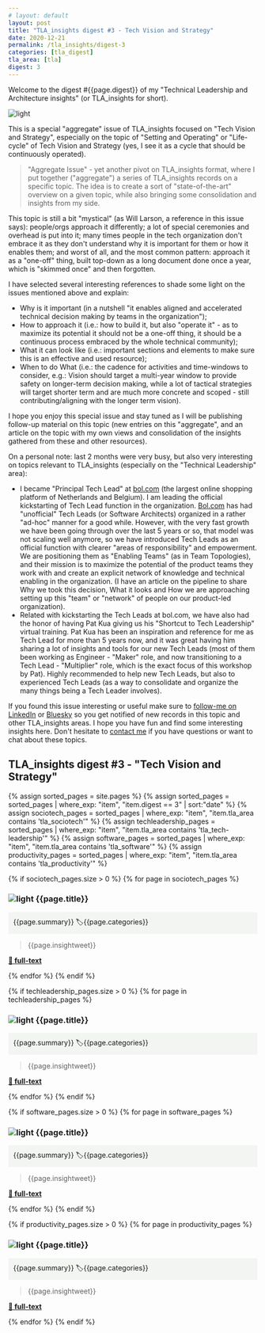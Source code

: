 ```yaml
---
# layout: default
layout: post
title: "TLA_insights digest #3 - Tech Vision and Strategy"
date: 2020-12-21
permalink: /tla_insights/digest-3
categories: [tla_digest]
tla_area: [tla]
digest: 3
---
```


Welcome to the digest #{{page.digest}} of my "Technical Leadership and Architecture insights" (or TLA_insights for short).

![light](/assets/tla_insights-text.png)

This is a special "aggregate" issue of TLA_insights focused on "Tech Vision and Strategy", especially on the topic of "Setting and Operating" or "Life-cycle" of Tech Vision and Strategy (yes, I see it as a cycle that should be continuously operated).

> "Aggregate Issue" - yet another pivot on TLA_insights format, where I put together ("aggregate") a series of TLA_insights records on a specific topic. The idea is to create a sort of "state-of-the-art" overview on a given topic, while also bringing some consolidation and insights from my side.

This topic is still a bit "mystical" (as Will Larson, a reference in this issue says): people/orgs approach it differently; a lot of special ceremonies and overhead is put into it; many times people in the tech organization don't embrace it as they don't understand why it is important for them or how it enables them; and worst of all, and the most common pattern: approach it as a "one-off" thing, built top-down as a long document done once a year, which is "skimmed once" and then forgotten.

I have selected several interesting references to shade some light on the issues mentioned above and explain:

- Why is it important (in a nutshell "it enables aligned and accelerated technical decision making by teams in the organization");
- How to approach it (i.e.: how to build it, but also "operate it" - as to maximize its potential it should not be a one-off thing, it should be a continuous process embraced by the whole technical community);
- What it can look like (i.e.: important sections and elements to make sure this is an effective and used resource);
- When to do What (i.e.: the cadence for activities and time-windows to consider, e.g.: Vision should target a multi-year window to provide safety on longer-term decision making, while a lot of tactical strategies will target shorter term and are much more concrete and scoped - still contributing/aligning with the longer term vision).

I hope you enjoy this special issue and stay tuned as I will be publishing follow-up material on this topic (new entries on this "aggregate", and an article on the topic with my own views and consolidation of the insights gathered from these and other resources).

On a personal note: last 2 months were very busy, but also very interesting on topics relevant to TLA_insights (especially on the "Technical Leadership" area):

- I became "Principal Tech Lead" at [bol.com](http://bol.com) (the largest online shopping platform of Netherlands and Belgium). I am leading the official kickstarting of Tech Lead function in the organization. [Bol.com](http://bol.com) has had "unofficial" Tech Leads (or Software Architects) organized in a rather "ad-hoc" manner for a good while. However, with the very fast growth we have been going through over the last 5 years or so, that model was not scaling well anymore, so we have introduced Tech Leads as an official function with clearer "areas of responsibility" and empowerment. We are positioning them as "Enabling Teams" (as in Team Topologies), and their mission is to maximize the potential of the product teams they work with and create an explicit network of knowledge and technical enabling in the organization. (I have an article on the pipeline to share Why we took this decision, What it looks and How we are approaching setting up this "team" or "network" of people on our product-led organization).
- Related with kickstarting the Tech Leads at bol.com, we have also had the honor of having Pat Kua giving us his "Shortcut to Tech Leadership" virtual training. Pat Kua has been an inspiration and reference for me as Tech Lead for more than 5 years now, and it was great having him sharing a lot of insights and tools for our new Tech Leads (most of them been working as Engineer - "Maker" role, and now transitioning to a Tech Lead - "Multiplier" role, which is the exact focus of this workshop by Pat). Highly recommended to help new Tech Leads, but also to experienced Tech Leads (as a way to consolidate and organize the many things being a Tech Leader involves).

If you found this issue interesting or useful make sure to [follow-me on LinkedIn](https://www.linkedin.com/in/emgsilva) or [Bluesky](https://bsky.app/profile/esilva.net) so you get notified of new records in this topic and other TLA_insights areas. I hope you have fun and find some interesting insights here. Don't hesitate to [contact me](mailto:emgsilva@gmail.com) if you have questions or want to chat about these topics.

## <b>TLA_insights digest #3 - "Tech Vision and Strategy"</b>

 {% assign sorted_pages = site.pages %}
 {% assign sorted_pages = sorted_pages | where_exp: "item", "item.digest == 3" | sort:"date" %}
 {% assign sociotech_pages = sorted_pages | where_exp: "item", "item.tla_area contains 'tla_sociotech'" %}
 {% assign techleadership_pages = sorted_pages | where_exp: "item", "item.tla_area contains 'tla_tech-leadership'" %}
 {% assign software_pages = sorted_pages | where_exp: "item", "item.tla_area contains 'tla_software'" %}
 {% assign productivity_pages = sorted_pages | where_exp: "item", "item.tla_area contains 'tla_productivity'" %}

{% if sociotech_pages.size > 0 %}
{% for page in sociotech_pages %}
### ![light](/assets/light-bulb.png) {{page.title}}<br>
<div style="background-color: #f3f5f2 ; padding: 10px; border: 0px">
{{page.summary}} <span class="post-meta" > 🏷{{page.categories}}</span>
</div>

> {{page.insightweet}}

<b><a href="{{ site.baseurl }}{{ page.url }}"> 🔗 full-text </a></b>

{% endfor %}
{% endif %}

{% if techleadership_pages.size > 0 %}
{% for page in techleadership_pages %}
### ![light](/assets/light-bulb.png) {{page.title}}<br>
<div style="background-color: #f3f5f2 ; padding: 10px; border: 0px">
{{page.summary}}  <span class="post-meta" > 🏷{{page.categories}}</span>
</div>

> {{page.insightweet}}

<b><a href="{{ site.baseurl }}{{ page.url }}"> 🔗 full-text </a></b>

{% endfor %}
{% endif %}

{% if software_pages.size > 0 %}
{% for page in software_pages %}
### ![light](/assets/light-bulb.png) {{page.title}}<br>
<div style="background-color: #f3f5f2 ; padding: 10px; border: 0px">
{{page.summary}} <span class="post-meta" > 🏷{{page.categories}}</span>
</div>

> {{page.insightweet}}

<b><a href="{{ site.baseurl }}{{ page.url }}"> 🔗 full-text </a></b>

{% endfor %}
{% endif %}

{% if productivity_pages.size > 0 %}
{% for page in productivity_pages %}
### ![light](/assets/light-bulb.png) {{page.title}}<br>
<div style="background-color: #f3f5f2 ; padding: 10px; border: 0px">
{{page.summary}} <span class="post-meta" > 🏷{{page.categories}}</span>
</div>

> {{page.insightweet}}

<b><a href="{{ site.baseurl }}{{ page.url }}"> 🔗 full-text </a></b>

{% endfor %}
{% endif %}
